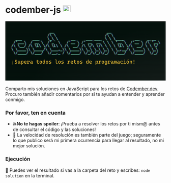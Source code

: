 
# codember-js <img src="http://3con14.biz/code/_data/js/intro/js-logo.png" width="24" height="24">


<img src="cover.png" />

Comparto mis soluciones en JavaScript para los retos de [Codember.dev](https://codember.dev). Procuro también añadir comentarios por si te ayudan a entender y aprender conmigo.

### Por favor, ten en cuenta
* **💥No te hagas spoiler**: ¡Prueba a resolver los retos por ti mism@ antes de consultar el código y las soluciones!
* 🐇 La velocidad de resolución es también parte del juego; seguramente lo que publico será mi primera ocurrencia para llegar al resultado, no mi mejor solución.
### Ejecución
🌚 Puedes ver el resultado si vas a la carpeta del reto y escribes:  `node solution` en la terminal.
